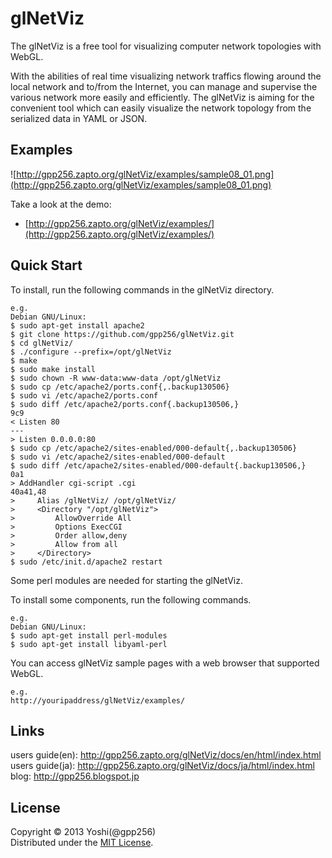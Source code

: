 glNetViz
========

The glNetViz is a free tool for visualizing computer network topologies with WebGL.

With the abilities of real time visualizing network traffics flowing around the local network and to/from the Internet, you can manage and supervise the various network more easily and efficiently. The glNetViz is aiming for the convenient tool which can easily visualize the network topology from the serialized data in YAML or JSON.

Examples
---------
![http://gpp256.zapto.org/glNetViz/examples/sample08_01.png](http://gpp256.zapto.org/glNetViz/examples/sample08_01.png)

Take a look at the demo:

* [http://gpp256.zapto.org/glNetViz/examples/](http://gpp256.zapto.org/glNetViz/examples/)

Quick Start
------------

To install, run the following commands in the glNetViz directory.

    e.g.  
    Debian GNU/Linux:
    $ sudo apt-get install apache2
    $ git clone https://github.com/gpp256/glNetViz.git
    $ cd glNetViz/
    $ ./configure --prefix=/opt/glNetViz
    $ make 
    $ sudo make install
    $ sudo chown -R www-data:www-data /opt/glNetViz
    $ sudo cp /etc/apache2/ports.conf{,.backup130506}
    $ sudo vi /etc/apache2/ports.conf
    $ sudo diff /etc/apache2/ports.conf{.backup130506,}
    9c9
    < Listen 80
    ---
    > Listen 0.0.0.0:80
    $ sudo cp /etc/apache2/sites-enabled/000-default{,.backup130506}
    $ sudo vi /etc/apache2/sites-enabled/000-default
    $ sudo diff /etc/apache2/sites-enabled/000-default{.backup130506,}
    0a1
    > AddHandler cgi-script .cgi
    40a41,48
    >     Alias /glNetViz/ /opt/glNetViz/
    >     <Directory "/opt/glNetViz">
    >         AllowOverride All
    >         Options ExecCGI
    >         Order allow,deny
    >         Allow from all
    >     </Directory>
    $ sudo /etc/init.d/apache2 restart

Some perl modules are needed for starting the glNetViz. 

To install some components, run the following commands.

    e.g.
    Debian GNU/Linux:
    $ sudo apt-get install perl-modules
    $ sudo apt-get install libyaml-perl

You can access glNetViz sample pages with a web browser that supported WebGL.

    e.g.
    http://youripaddress/glNetViz/examples/


Links
--------

users guide(en): http://gpp256.zapto.org/glNetViz/docs/en/html/index.html  
users guide(ja): http://gpp256.zapto.org/glNetViz/docs/ja/html/index.html  
blog: http://gpp256.blogspot.jp  

License
----------
Copyright &copy; 2013 Yoshi(@gpp256)  
Distributed under the [MIT License][mit].  

[MIT]: http://www.opensource.org/licenses/mit-license.php
